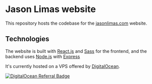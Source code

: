 # Jason Limas website

This repository hosts the codebase for the [jasonlimas.com](https://jasonlimas.com) website.

## Technologies

The website is built with [React.js](https://reactjs.org/) and [Sass](https://sass-lang.com/) for the frontend, and the backend uses [Node.js](https://nodejs.org/) with [Express](https://expressjs.com/)

It's currently hosted on a VPS offered by [DigitalOcean](https://www.digitalocean.com/).

[![DigitalOcean Referral Badge](https://web-platforms.sfo2.digitaloceanspaces.com/WWW/Badge%203.svg)](https://www.digitalocean.com/?refcode=e56343d08771&utm_campaign=Referral_Invite&utm_medium=Referral_Program&utm_source=badge)
